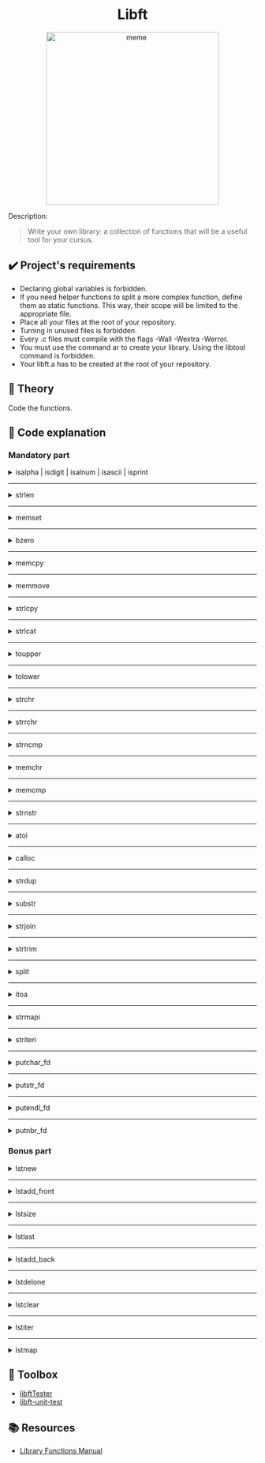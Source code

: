 <div align="center">

<h1>Libft</h1>

<a href="https://imgflip.com/i/7q0hc7"><img src="https://i.imgflip.com/7q0hc7.jpg" width="350px" title="meme"/></a>
  
</div>

<p>Description:</p>

> Write your own library: a collection of functions that will be a useful tool for your cursus.

<h2>✔️ Project's requirements</h2>

- Declaring global variables is forbidden.
- If you need helper functions to split a more complex function, define them as static
functions. This way, their scope will be limited to the appropriate file.
- Place all your files at the root of your repository.
- Turning in unused files is forbidden.
- Every .c files must compile with the flags -Wall -Wextra -Werror.
- You must use the command ar to create your library. Using the libtool command
is forbidden.
- Your libft.a has to be created at the root of your repository.

<h2>🧬 Theory</h2>

Code the functions.

<h2>📝 Code explanation</h2>

<h3>Mandatory part</h3>

<details>

<summary>isalpha | isdigit | isalnum | isascii | isprint</summary>

<br>

```C
int	ft_isalpha(int c)
{
	if ((c >= 65 && c <= 90) || (c >= 97 && c <= 122))
		return (1);
	return (0);
}
```
```C
int	ft_isdigit(int c)
{
	if (c >= 48 && c <= 57)
		return (1);
	return (0);
}
```
```C
int	ft_isalnum(int c)
{
	if (ft_isalpha(c) || ft_isdigit(c))
		return (1);
	return (0);
}
```
```C
int	ft_isascii(int c)
{
	if (c >= 0 && c <= 127)
		return (1);
	return (0);
}
```
```C
int	ft_isprint(int c)
{
	if (c >= 32 && c <= 126)
		return (1);
	return (0);
}
```

</details>

---

<details>

<summary>strlen</summary>

<br>

```C
size_t	ft_strlen(const char *s)
{
	size_t	i;

	i = 0;
	while (s[i] != '\0')
		i++;
	return (i);
}
```

</details>

---

<details>

<summary>memset</summary>

<br>

```C
void	*ft_memset(void *s, int c, size_t n)
{
	unsigned char	*area;

	area = (unsigned char *)s;
	while (n != 0)
	{
		area[n - 1] = c;
		n--;
	}
	return (s);
}
```

</details>

---

<details>

<summary>bzero</summary>

<br>

```C
void	ft_bzero(void *s, size_t n)
{
	unsigned char	*area;

	area = s;
	while (n != 0)
	{
		area[n - 1] = '\0';
		n--;
	}
}
```

</details>

---

<details>

<summary>memcpy</summary>

<br>

```C
void	*ft_memcpy(void *dest, const void *src, size_t n)
{
	unsigned char	*copy;
	unsigned char	*original;
	size_t			i;

	if (dest == NULL && src == NULL)
		return (NULL);
	copy = (unsigned char *)dest;
	original = (unsigned char *)src;
	i = 0;
	while (i < n)
	{
		copy[i] = original[i];
		i++;
	}
	return (copy);
}
```

</details>

---

<details>

<summary>memmove</summary>

<br>

```C
void	*ft_memmove(void *dest, const void *src, size_t n)
{
	unsigned char	*copy;
	unsigned char	*original;
	int				i;

	if (dest == NULL && src == NULL)
		return (NULL);
	copy = (unsigned char *)dest;
	original = (unsigned char *)src;
	if (copy < original)
		ft_memcpy(copy, original, n);
	else
	{
		i = n - 1;
		while (i >= 0)
		{
			copy[i] = original[i];
			i--;
		}
	}
	return (copy);
}
```

</details>

---

<details>

<summary>strlcpy</summary>

<br>

```C
size_t	ft_strlcpy(char *dst, const char *src, size_t size)
{
	size_t	i;

	if (size == 0)
		return (ft_strlen(src));
	i = 0;
	while (src[i] != '\0' && i < (size - 1))
	{
		dst[i] = src[i];
		i++;
	}
	if (size > 0)
		dst[i] = '\0';
	return (ft_strlen(src));
}
```

</details>

---

<details>

<summary>strlcat</summary>

<br>

```C
size_t	ft_strlcat(char *dst, const char *src, size_t size)
{
	size_t	i;
	size_t	size_dst;
	size_t	size_src;

	if (dst == NULL && size == 0)
		return (ft_strlen(src));
	size_dst = ft_strlen(dst);
	size_src = ft_strlen(src);
	if (size_dst >= size)
		return (size_src + size);
	i = 0;
	while (src[i] != '\0' && (size_dst + i) < (size - 1))
	{
		dst[size_dst + i] = src[i];
		i++;
	}
	dst[size_dst + i] = '\0';
	return (size_dst + size_src);
}
```

</details>

---

<details>

<summary>toupper</summary>

<br>

```C
int	ft_toupper(int c)
{
	if (c >= 97 && c <= 122)
	{
		c -= 32;
		return (c);
	}
	return (c);
}
```

</details>

---

<details>

<summary>tolower</summary>

<br>

```C
int	ft_tolower(int c)
{
	if (c >= 65 && c <= 90)
	{
		c += 32;
		return (c);
	}
	return (c);
}
```

</details>

---

<details>

<summary>strchr</summary>

<br>

```C
char	*ft_strchr(const char *s, int c)
{
	int	i;

	i = 0;
	while (s[i] != (unsigned char)c)
	{
		if (s[i] == '\0')
			return (NULL);
		i++;
	}
	return ((char *)&s[i]);
}
```

</details>

---

<details>

<summary>strrchr</summary>

<br>

```C
char	*ft_strrchr(const char *s, int c)
{
	int	i;

	i = ft_strlen(s);
	while (s[i] != (unsigned char)c && i >= 0)
	{
		if (i == 0)
			return (NULL);
		i--;
	}
	return ((char *)&s[i]);
}
```

</details>

---

<details>

<summary>strncmp</summary>

<br>

```C
int	ft_strncmp(const char *s1, const char *s2, size_t n)
{
	size_t	i;

	if (n == 0)
		return (0);
	i = 0;
	while (s1[i] != '\0' && i < n - 1 && (s1[i] == s2[i]))
		i++;
	return (((unsigned char *)s1)[i] - ((unsigned char *)s2)[i]);
}
```

</details>

---

<details>

<summary>memchr</summary>

<br>

```C
void	*ft_memchr(const void *s, int c, size_t n)
{
	unsigned char	*memblock;
	size_t			i;

	memblock = (unsigned char *)s;
	i = 0;
	while (i < n)
	{
		if (memblock[i] == (unsigned char)c)
			return (&memblock[i]);
		i++;
	}
	return (NULL);
}
```

</details>

---

<details>

<summary>memcmp</summary>

<br>

```C
int	ft_memcmp(const void *s1, const void *s2, size_t n)
{
	unsigned char	*firstblock;
	unsigned char	*secondblock;
	size_t			i;

	firstblock = (unsigned char *)s1;
	secondblock = (unsigned char *)s2;
	i = 0;
	while (i < n)
	{
		if (firstblock[i] != secondblock[i])
			return (firstblock[i] - secondblock[i]);
		i++;
	}
	return (0);
}
```

</details>

---

<details>

<summary>strnstr</summary>

<br>

```C
char	*ft_strnstr(const char *big, const char *little, size_t len)
{
	size_t			i;
	size_t			j;

	if (big == NULL && len == 0)
		return (NULL);
	else if (little[0] == '\0')
		return ((char *)big);
	i = 0;
	while (big[i] != '\0' && i < len)
	{
		j = 0;
		while (i + j < len && big[i + j] == little[j])
		{
			if (little[j + 1] == '\0')
				return ((char *)&big[i]);
			j++;
		}
		i++;
	}
	return (0);
}
```

</details>

---

<details>

<summary>atoi</summary>

<br>

```C
int	ft_atoi(const char *nptr)
{
	int				i;
	int				minus;
	long			nb;

	i = 0;
	while (nptr[i] && ((nptr[i] >= 9 && nptr[i] <= 13) || nptr[i] == ' '))
		i++;
	minus = 1;
	if (nptr[i] == '-' || nptr[i] == '+')
	{
		if (nptr[i] == '-')
			minus *= -1;
		i++;
	}
	nb = 0;
	while (nptr[i] != '\0' && ft_isdigit(nptr[i]) == 1)
	{
		if (nb * minus > 2147483647)
			return (-1);
		if (nb * minus < -2147483648)
			return (0);
		nb = nb * 10 + (nptr[i] - 48);
		i++;
	}
	return (minus * nb);
}
```

</details>

---

<details>

<summary>calloc</summary>

<br>

```C
void	*ft_calloc(size_t nmemb, size_t size)
{
	void	*memblock;

	if ((int)nmemb < 0 && (int)size < 0)
		return (NULL);
	memblock = malloc(sizeof(char) * (nmemb * size));
	if (memblock == NULL)
		return (NULL);
	ft_bzero(memblock, (nmemb * size));
	return (memblock);
}
```

</details>

---

<details>

<summary>strdup</summary>

<br>

```C
char	*ft_strdup(const char *s)
{
	char	*copy;
	int		i;

	copy = malloc(sizeof(char) * ft_strlen(s) + 1);
	if (copy == NULL)
		return (NULL);
	i = 0;
	while (s[i] != '\0')
	{
		copy[i] = s[i];
		i++;
	}
	copy[i] = '\0';
	return (copy);
}
```

</details>

---

<details>

<summary>substr</summary>

<br>

```C
char	*ft_substr(char const *s, unsigned int start, size_t len)
{
	char	*new_s;
	size_t	i;

	if (s == NULL)
		return (NULL);
	else if (start >= ft_strlen(s) || len == 0)
		return (ft_strdup(""));
	i = 0;
	while (s[start + i] != '\0' && i < len)
		i++;
	new_s = malloc(sizeof(char) * (i + 1));
	if (new_s == NULL)
		return (NULL);
	i = 0;
	while (i < len && s[start] != '\0')
	{
		new_s[i] = s[start];
		i++;
		start++;
	}
	new_s[i] = '\0';
	return (new_s);
}
```

</details>

---

<details>

<summary>strjoin</summary>

<br>

```C
char	*ft_strjoin(char const *s1, char const *s2)
{
	char	*new_s;
	int		i;
	int		j;

	if (s1 == NULL || s2 == NULL)
		return (NULL);
	new_s = malloc(sizeof(char) * (ft_strlen(s1) + ft_strlen(s2) + 1));
	if (new_s == NULL)
		return (NULL);
	i = 0;
	while (s1[i] != '\0')
	{
		new_s[i] = s1[i];
		i++;
	}
	j = 0;
	while (s2[j] != '\0')
	{
		new_s[i] = s2[j];
		i++;
		j++;
	}
	new_s[i] = '\0';
	return (new_s);
}
```

</details>

---

<details>

<summary>strtrim</summary>

<br>

```C
static int	ft_checkchar(char const c, char const *set)
{
	int	i;

	if (set == NULL)
		return (0);
	i = 0;
	while (set[i] != '\0')
	{
		if (set[i] == c)
			return (1);
		i++;
	}
	return (0);
}

char	*ft_strtrim(char const *s1, char const *set)
{
	char			*new_s;
	unsigned int	start;
	unsigned int	end;
	size_t			len;

	if (s1 == NULL)
		return (NULL);
	else if (s1[0] == '\0' || set[0] == '\0')
		return (ft_strdup(s1));
	start = 0;
	while (s1[start] != '\0' && ft_checkchar(s1[start], set) == 1)
		start++;
	end = ft_strlen(s1) - 1;
	while (end >= start && ft_checkchar(s1[end], set) == 1)
		end--;
	len = end - start;
	new_s = ft_substr(s1, start, len + 1);
	return (new_s);
}
```

</details>

---

<details>

<summary>split</summary>

<br>

```C
static int	ft_definewordlen(char const *s, char c)
{
	int	i;

	i = 0;
	while (s[i] != '\0' && s[i] != c)
		i++;
	return (i);
}

static int	ft_definewordcount(char const *s, char c)
{
	int	i;
	int	wordcount;

	i = 0;
	wordcount = 0;
	while (s[i] != '\0')
	{
		if ((s[i] == c && s[i + 1] != c && s[i + 1] != '\0') \
		|| (s[0] != c && i == 0))
			wordcount++;
		i++;
	}
	return (wordcount);
}

static void	ft_mfree(char **new_s, int position)
{
	int	i;

	i = 0;
	while (i <= position)
	{
		free(new_s[i]);
		new_s[i] = NULL;
		i++;
	}
}

char	**ft_split(char const *s, char c)
{
	char	**new_s;
	int		i;
	int		j;

	if (s == NULL)
		return (NULL);
	new_s = malloc(sizeof(char *) * (ft_definewordcount(s, c) + 1));
	if (new_s == NULL)
		return (NULL);
	i = 0;
	j = 0;
	while (s[i] != '\0')
	{
		if ((i == 0 && s[i] != c) || (i != 0 && s[i - 1] == c && s[i] != c))
		{
			new_s[j] = ft_substr(s, i, ft_definewordlen(&s[i], c));
			if (new_s[j] == NULL)
				ft_mfree(new_s, j);
			j++;
		}
		i++;
	}
	new_s[j] = NULL;
	return (new_s);
}
```

</details>

---

<details>

<summary>itoa</summary>

<br>

```C
static int	ft_definesize(long n)
{
	int	size;

	size = 0;
	if (n <= 0)
	{
		size++;
		n *= -1;
	}
	while (n > 0)
	{
		n /= 10;
		size++;
	}
	return (size);
}

char	*ft_itoa(int n)
{
	long	nb;
	int		size;
	char	*string;

	nb = (long)n;
	size = ft_definesize(nb);
	string = malloc(sizeof(char) * (size + 1));
	if (string == NULL)
		return (NULL);
	string[size] = '\0';
	if (nb < 0)
	{
		string[0] = '-';
		nb *= -1;
	}
	if (nb == 0)
		string[0] = '0';
	while (nb > 0)
	{
		string[size - 1] = (nb % 10) + 48;
		nb /= 10;
		size--;
	}
	return (string);
}
```

</details>

---

<details>

<summary>strmapi</summary>

<br>

```C
char	*ft_strmapi(char const *s, char (*f)(unsigned int, char))
{
	char	*new_s;
	int		i;

	if (s == NULL)
		return (NULL);
	new_s = malloc(sizeof(char) * ft_strlen(s) + 1);
	if (new_s == NULL)
		return (NULL);
	i = 0;
	while (s[i] != '\0')
	{
		new_s[i] = f(i, s[i]);
		i++;
	}
	new_s[i] = '\0';
	return (new_s);
}
```

</details>

---

<details>

<summary>striteri</summary>

<br>

```C
void	ft_striteri(char *s, void (*f)(unsigned int, char*))
{
	int	i;

	if (s == NULL)
		return ;
	i = 0;
	while (s[i] != '\0')
	{
		f(i, &s[i]);
		i++;
	}
}
```

</details>

---

<details>

<summary>putchar_fd</summary>

<br>

```C
void	ft_putchar_fd(char c, int fd)
{
	write(fd, &c, 1);
}
```

</details>

---

<details>

<summary>putstr_fd</summary>

<br>

```C
void	ft_putstr_fd(char *s, int fd)
{
	int	i;

	if (s == NULL)
		return ;
	i = 0;
	while (s[i] != '\0')
	{
		ft_putchar_fd(s[i], fd);
		i++;
	}
}
```

</details>

---

<details>

<summary>putendl_fd</summary>

<br>

```C
void	ft_putendl_fd(char *s, int fd)
{
	ft_putstr_fd(s, fd);
	ft_putchar_fd('\n', fd);
}
```

</details>

---

<details>

<summary>putnbr_fd</summary>

<br>

```C
void	ft_putnbr_fd(int n, int fd)
{
	if (n == -2147483648)
	{
		ft_putstr_fd("-2147483648", fd);
		return ;
	}
	if (n < 0)
	{
		ft_putchar_fd('-', fd);
		n *= -1;
	}
	if (n >= 10)
	{
		ft_putnbr_fd(n / 10, fd);
		ft_putnbr_fd(n % 10, fd);
	}
	if (n < 10)
		ft_putchar_fd(n + '0', fd);
}
```

</details>

<h3>Bonus part</h3>

<details>

<summary>lstnew</summary>

<br>

```C
t_list	*ft_lstnew(void *content)
{
	t_list	*new;

	new = malloc(sizeof(t_list));
	if (new == NULL)
		return (NULL);
	new->content = content;
	new->next = NULL;
	return (new);
}
```

</details>

---

<details>

<summary>lstadd_front</summary>

<br>

```C
void	ft_lstadd_front(t_list **lst, t_list *new)
{
	if (lst == NULL || new == NULL)
		return ;
	new->next = *lst;
	*lst = new;
}
```

</details>

---

<details>

<summary>lstsize</summary>

<br>

```C
int	ft_lstsize(t_list *lst)
{
	int	i;

	if (lst == NULL)
		return (0);
	i = 0;
	while (lst != NULL)
	{
		i++;
		lst = lst->next;
	}
	return (i);
}
```

</details>

---

<details>

<summary>lstlast</summary>

<br>

```C
t_list	*ft_lstlast(t_list *lst)
{
	if (lst == NULL)
		return (NULL);
	while (lst->next != NULL)
		lst = lst->next;
	return (lst);
}
```

</details>

---

<details>

<summary>lstadd_back</summary>

<br>

```C
void	ft_lstadd_back(t_list **lst, t_list *new)
{
	t_list	*tmp;

	if (lst == NULL || new == NULL)
		return ;
	if (*lst == NULL)
		*lst = new;
	else
	{
		tmp = ft_lstlast(*lst);
		tmp->next = new;
	}
}
```

</details>

---

<details>

<summary>lstdelone</summary>

<br>

```C
void	ft_lstdelone(t_list *lst, void (*del)(void *))
{
	if (lst == NULL || del == NULL)
		return ;
	(*del)(lst->content);
	free(lst);
}
```

</details>

---

<details>

<summary>lstclear</summary>

<br>

```C
void	ft_lstclear(t_list **lst, void (*del)(void *))
{
	t_list	*tmp;

	if (lst == NULL || del == NULL)
		return ;
	while (*lst != NULL)
	{
		tmp = *lst;
		*lst = (*lst)->next;
		ft_lstdelone(tmp, del);
	}
}
```

</details>

---

<details>

<summary>lstiter</summary>

<br>

```C
void	ft_lstiter(t_list *lst, void (*f)(void *))
{
	if (lst == NULL || f == NULL)
		return ;
	while (lst != NULL)
	{
		f(lst->content);
		lst = lst->next;
	}
}
```

</details>

---

<details>

<summary>lstmap</summary>

<br>

```C
t_list	*ft_lstmap(t_list *lst, void *(*f)(void *), void (*del)(void *))
{
	t_list	*head;
	t_list	*new_node;

	if (lst == NULL || f == NULL || del == NULL)
		return (NULL);
	head = NULL;
	while (lst != NULL)
	{
		new_node = ft_lstnew(f(lst->content));
		if (new_node == NULL)
		{
			ft_lstclear(&head, del);
			return (NULL);
		}
		ft_lstadd_back(&head, new_node);
		lst = lst->next;
	}
	return (head);
}
```

</details>

<h2>🧰 Toolbox</h2>

- [libftTester](https://github.com/Tripouille/libftTester)
- [libft-unit-test](https://github.com/alelievr/libft-unit-test)

<h2>📚 Resources</h2>

- [Library Functions Manual](https://man7.org/linux/man-pages/man3/)
